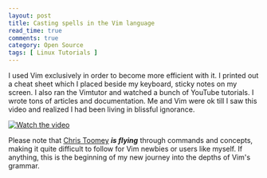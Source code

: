 ```yaml
---
layout: post
title: Casting spells in the Vim language
read_time: true  
comments: true
category: Open Source
tags: [ Linux Tutorials ]
---
```


I used Vim exclusively in order to become more efficient with it. I printed out a cheat sheet which I placed beside my keyboard, sticky notes on my screen. I also ran the Vimtutor and watched a bunch of YouTube tutorials. I wrote tons of articles and documentation. Me and Vim were ok till I saw this video and realized I had been living in blissful ignorance.

[![Watch the video](https://img.youtube.com/vi/wlR5gYd6um0/maxresdefault.jpg)](https://youtu.be/wlR5gYd6um0)

Please note that [Chris Toomey](https://ctoomey.com/) ***is flying*** through commands and concepts, making it quite difficult to follow for Vim newbies or users like myself. If anything, this is the beginning of my new journey into the depths of Vim's grammar. 
